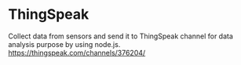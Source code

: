 # ThingSpeak
Collect data from sensors and send it to ThingSpeak channel for data analysis purpose by using node.js.
https://thingspeak.com/channels/376204/
